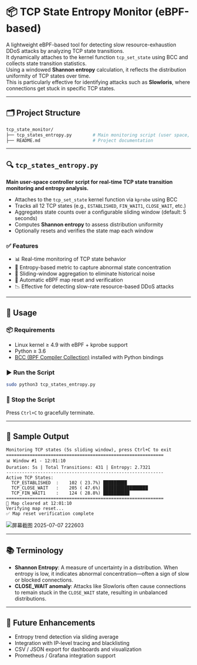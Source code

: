 # 📦 TCP State Entropy Monitor (eBPF-based)

A lightweight eBPF-based tool for detecting slow resource-exhaustion DDoS attacks by analyzing TCP state transitions.  
It dynamically attaches to the kernel function `tcp_set_state` using BCC and collects state transition statistics.  
Using a windowed **Shannon entropy** calculation, it reflects the distribution uniformity of TCP states over time.  
This is particularly effective for identifying attacks such as **Slowloris**, where connections get stuck in specific TCP states.

---
## 🗂️ Project Structure

```bash
tcp_state_monitor/
├── tcp_states_entropy.py        # Main monitoring script (user space, BCC-based)
├── README.md                    # Project documentation
```
---
## 🔍 `tcp_states_entropy.py`

**Main user-space controller script for real-time TCP state transition monitoring and entropy analysis.**

- Attaches to the `tcp_set_state` kernel function via `kprobe` using BCC
- Tracks all 12 TCP states (e.g., `ESTABLISHED`, `FIN_WAIT1`, `CLOSE_WAIT`, etc.)
- Aggregates state counts over a configurable sliding window (default: 5 seconds)
- Computes **Shannon entropy** to assess distribution uniformity
- Optionally resets and verifies the state map each window

### ✅ Features

- 📊 Real-time monitoring of TCP state behavior
- 🧠 Entropy-based metric to capture abnormal state concentration
- 🔄 Sliding-window aggregation to eliminate historical noise
- 🧪 Automatic eBPF map reset and verification
- 📉 Effective for detecting slow-rate resource-based DDoS attacks

---
## 🚀 Usage

### 📦 Requirements

- Linux kernel ≥ 4.9 with eBPF + kprobe support
- Python ≥ 3.6
- [BCC (BPF Compiler Collection)](https://github.com/iovisor/bcc) installed with Python bindings

### ▶️ Run the Script

```bash
sudo python3 tcp_states_entropy.py
````

### 🛑 Stop the Script

Press `Ctrl+C` to gracefully terminate.

---

## 🧪 Sample Output

```
Monitoring TCP states (5s sliding window), press Ctrl+C to exit
============================================================
📊 Window #1 - 12:01:10
Duration: 5s | Total Transitions: 431 | Entropy: 2.7321
------------------------------------------------------------
Active TCP States:
  TCP_ESTABLISHED  :    102 ( 23.7%) █████████
  TCP_CLOSE_WAIT   :    205 ( 47.6%) █████████████████
  TCP_FIN_WAIT1    :    124 ( 28.8%) ██████████
============================================================
🔄 Map cleared at 12:01:10
Verifying map reset...
✅ Map reset verification complete
```
![屏幕截图 2025-07-07 222603](https://github.com/user-attachments/assets/596fa4cc-db97-4144-b6d8-d9b77423cf72)

---

## 📚 Terminology

* **Shannon Entropy**: A measure of uncertainty in a distribution. When entropy is low, it indicates abnormal concentration—often a sign of slow or blocked connections.
* **CLOSE\_WAIT anomaly**: Attacks like Slowloris often cause connections to remain stuck in the `CLOSE_WAIT` state, resulting in unbalanced distributions.

---

## 🔧 Future Enhancements

* Entropy trend detection via sliding average
* Integration with IP-level tracing and blacklisting
* CSV / JSON export for dashboards and visualization
* Prometheus / Grafana integration support

